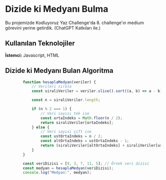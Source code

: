 # Dizide ki Medyanı Bulma
Bu projemizde Kodluyoruz Yaz Challenge'da 8. challenge'ın medium görevini yerine getirdik. (ChatGPT Katkıları ile.)



## Kullanılan Teknolojiler

**İstemci:** Javascript, HTML


  
## Dizide ki Medyanı Bulan Algoritma

```javascript
        function hesaplaMedyan(veriler) {
            // Verileri sırala
            const siraliVeriler = veriler.slice().sort((a, b) => a - b);

            const n = siraliVeriler.length;

            if (n % 2 === 1) {
                // Veri sayısı tek ise
                const ortaIndeks = Math.floor(n / 2);
                return siraliVeriler[ortaIndeks];
            } else {
                // Veri sayısı çift ise
                const ustOrtaIndeks = n / 2;
                const altOrtaIndeks = ustOrtaIndeks - 1;
                return (siraliVeriler[altOrtaIndeks] + siraliVeriler[ustOrtaIndeks]) / 2;
            }
        }

        const veriDizisi = [9, 3, 7, 11, 5]; // Örnek veri dizisi
        const medyan = hesaplaMedyan(veriDizisi);
        console.log("Medyan:", medyan);
```

